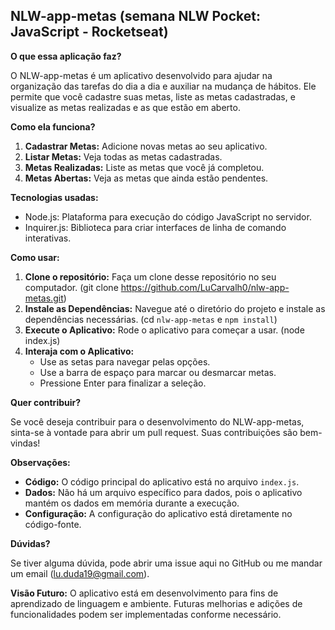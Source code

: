 ## NLW-app-metas (semana NLW Pocket: JavaScript - Rocketseat)

**O que essa aplicação faz?**

O NLW-app-metas é um aplicativo desenvolvido para ajudar na organização das tarefas do dia a dia e auxiliar na mudança de hábitos. Ele permite que você cadastre suas metas, liste as metas cadastradas, e visualize as metas realizadas e as que estão em aberto.

**Como ela funciona?**

1. **Cadastrar Metas:** Adicione novas metas ao seu aplicativo.
2. **Listar Metas:** Veja todas as metas cadastradas.
3. **Metas Realizadas:** Liste as metas que você já completou.
4. **Metas Abertas:** Veja as metas que ainda estão pendentes.

**Tecnologias usadas:**

* Node.js: Plataforma para execução do código JavaScript no servidor.
* Inquirer.js: Biblioteca para criar interfaces de linha de comando interativas.

**Como usar:**

1. **Clone o repositório:** Faça um clone desse repositório no seu computador. (git clone https://github.com/LuCarvalh0/nlw-app-metas.git)
2. **Instale as Dependências:** Navegue até o diretório do projeto e instale as dependências necessárias. (cd `nlw-app-metas` e `npm install`)
3. **Execute o Aplicativo:** Rode o aplicativo para começar a usar. (node index.js)
4. **Interaja com o Aplicativo:**
   - Use as setas para navegar pelas opções.
   - Use a barra de espaço para marcar ou desmarcar metas.
   - Pressione Enter para finalizar a seleção.

**Quer contribuir?**

Se você deseja contribuir para o desenvolvimento do NLW-app-metas, sinta-se à vontade para abrir um pull request. Suas contribuições são bem-vindas! 

**Observações:**

* **Código:** O código principal do aplicativo está no arquivo `index.js`.
* **Dados:** Não há um arquivo específico para dados, pois o aplicativo mantém os dados em memória durante a execução.
* **Configuração:** A configuração do aplicativo está diretamente no código-fonte.

**Dúvidas?**

Se tiver alguma dúvida, pode abrir uma issue aqui no GitHub ou me mandar um email (lu.duda19@gmail.com).

**Visão Futuro:**
O aplicativo está em desenvolvimento para fins de aprendizado de linguagem e ambiente. Futuras melhorias e adições de funcionalidades podem ser implementadas conforme necessário.
